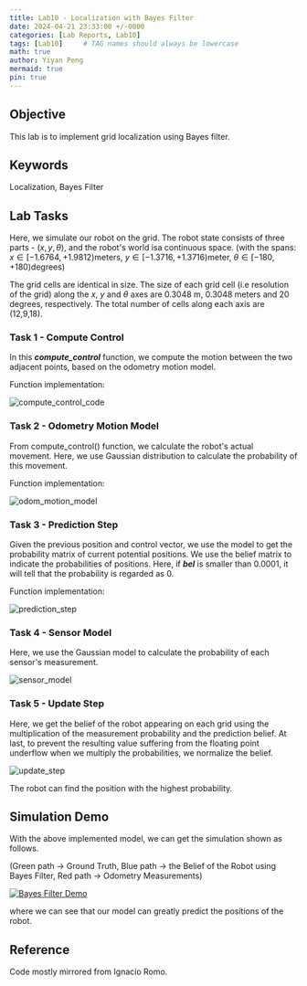 ```yaml
---
title: Lab10 - Localization with Bayes Filter
date: 2024-04-21 23:33:00 +/-0000
categories: [Lab Reports, Lab10]
tags: [Lab10]     # TAG names should always be lowercase
math: true
author: Yiyan Peng
mermaid: true
pin: true
---
```


## Objective

This lab is to implement grid localization using Bayes filter.

## Keywords

Localization, Bayes Filter

## Lab Tasks

Here, we simulate our robot on the grid. The robot state consists of three parts - $(x, y, \theta)$, and the robot's world isa continuous space. (with the spans: $x \in [-1.6764, +1.9812)\text{meters}$, $y \in [-1.3716, +1.3716) \text{meter}$, $\theta \in [-180, +180) \text{degrees}$)

The grid cells are identical in size. The size of each grid cell (i.e resolution of the grid) along the $x$, $y$ and $\theta$ axes are 0.3048 m, 0.3048 meters and 20 degrees, respectively. The total number of cells along each axis are (12,9,18).

### Task 1 - Compute Control

In this ***compute_control*** function, we compute the motion between the two adjacent points, based on the odometry motion model.

Function implementation:

![compute_control_code](/Fast-Robots/assets/images/lab10/compute_control_code.png "compute_control_code")

### Task 2 - Odometry Motion Model

From compute_control() function, we calculate the robot's actual movement. Here, we use Gaussian distribution to calculate the probability of this movement.

Function implementation:

![odom_motion_model](/Fast-Robots/assets/images/lab10/odom_motion_model.png "odom_motion_model")

### Task 3 - Prediction Step

Given the previous position and control vector, we use the model to get the probability matrix of current potential positions. We use the belief matrix to indicate the probabilities of positions. Here, if ***bel*** is smaller than 0.0001, it will tell that the probability is regarded as 0.

Function implementation:

![prediction_step](/Fast-Robots/assets/images/lab10/prediction_step.png "prediction_step")

### Task 4 - Sensor Model

Here, we use the Gaussian model to calculate the probability of each sensor's measurement.

![sensor_model](/Fast-Robots/assets/images/lab10/sensor_model.png "sensor_model")

### Task 5 - Update Step

Here, we get the belief of the robot appearing on each grid using the multiplication of the measurement probability and the prediction belief. At last, to prevent the resulting value suffering from the floating point underflow when we multiply the probabilities, we normalize the belief.

![update_step](/Fast-Robots/assets/images/lab10/update_step.png "update_step")

The robot can find the position with the highest probability.

## Simulation Demo

With the above implemented model, we can get the simulation shown as follows.

(Green path $\rightarrow$ Ground Truth, Blue path $\rightarrow$ the Belief of the Robot using Bayes Filter, Red path $\rightarrow$ Odometry Measurements)

[![Bayes Filter Demo](https://img.youtube.com/vi/7Kx4sjtyfV0/maxresdefault.jpg)](https://www.youtube.com/watch?v=7Kx4sjtyfV0)

where we can see that our model can greatly predict the positions of the robot.

## Reference

Code mostly mirrored from Ignacio Romo.
